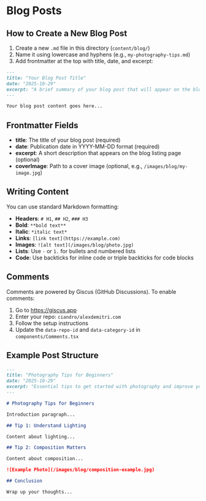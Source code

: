# Blog Posts

## How to Create a New Blog Post

1. Create a new `.md` file in this directory (`content/blog/`)
2. Name it using lowercase and hyphens (e.g., `my-photography-tips.md`)
3. Add frontmatter at the top with title, date, and excerpt:

```markdown
---
title: "Your Blog Post Title"
date: "2025-10-29"
excerpt: "A brief summary of your blog post that will appear on the blog listing page."
---

Your blog post content goes here...
```

## Frontmatter Fields

- **title**: The title of your blog post (required)
- **date**: Publication date in YYYY-MM-DD format (required)
- **excerpt**: A short description that appears on the blog listing page (optional)
- **coverImage**: Path to a cover image (optional, e.g., `/images/blog/my-image.jpg`)

## Writing Content

You can use standard Markdown formatting:

- **Headers**: `# H1`, `## H2`, `### H3`
- **Bold**: `**bold text**`
- **Italic**: `*italic text*`
- **Links**: `[link text](https://example.com)`
- **Images**: `![alt text](/images/blog/photo.jpg)`
- **Lists**: Use `-` or `1.` for bullets and numbered lists
- **Code**: Use backticks for inline code or triple backticks for code blocks

## Comments

Comments are powered by Giscus (GitHub Discussions). To enable comments:

1. Go to https://giscus.app
2. Enter your repo: `ciandro/alexdemitri.com`
3. Follow the setup instructions
4. Update the `data-repo-id` and `data-category-id` in `components/Comments.tsx`

## Example Post Structure

```markdown
---
title: "Photography Tips for Beginners"
date: "2025-10-29"
excerpt: "Essential tips to get started with photography and improve your skills."
---

# Photography Tips for Beginners

Introduction paragraph...

## Tip 1: Understand Lighting

Content about lighting...

## Tip 2: Composition Matters

Content about composition...

![Example Photo](/images/blog/composition-example.jpg)

## Conclusion

Wrap up your thoughts...
```
